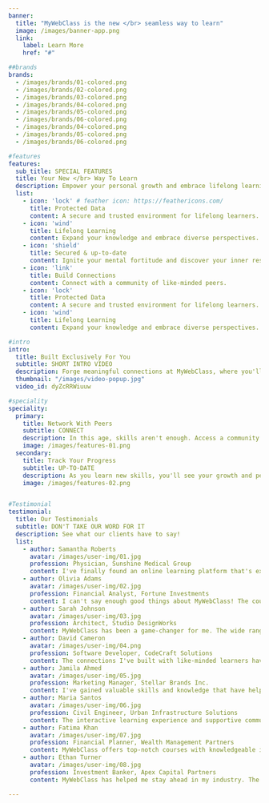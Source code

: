 ```yaml
---
banner:
  title: "MyWebClass is the new </br> seamless way to learn"
  image: /images/banner-app.png
  link:
    label: Learn More
    href: "#"

##brands
brands:
  - /images/brands/01-colored.png
  - /images/brands/02-colored.png
  - /images/brands/03-colored.png
  - /images/brands/04-colored.png
  - /images/brands/05-colored.png
  - /images/brands/06-colored.png
  - /images/brands/04-colored.png
  - /images/brands/05-colored.png
  - /images/brands/06-colored.png

#features
features:
  sub_title: SPECIAL FEATURES
  title: Your New </br> Way To Learn
  description: Empower your personal growth and embrace lifelong learning with MyWebClass.
  list:
    - icon: 'lock' # feather icon: https://feathericons.com/
      title: Protected Data
      content: A secure and trusted environment for lifelong learners.
    - icon: 'wind'
      title: Lifelong Learning
      content: Expand your knowledge and embrace diverse perspectives.
    - icon: 'shield'
      title: Secured & up-to-date
      content: Ignite your mental fortitude and discover your inner resilience.
    - icon: 'link'
      title: Build Connections
      content: Connect with a community of like-minded peers.
    - icon: 'lock' 
      title: Protected Data
      content: A secure and trusted environment for lifelong learners.
    - icon: 'wind'
      title: Lifelong Learning
      content: Expand your knowledge and embrace diverse perspectives.

#intro
intro:
  title: Built Exclusively For You
  subtitle: SHORT INTRO VIDEO
  description: Forge meaningful connections at MyWebClass, where you'll find courses customized to your needs, <br> with a community of like-minded learners who share your passion for knowledge.
  thumbnail: "/images/video-popup.jpg"
  video_id: dyZcRRWiuuw

#speciality
speciality:
  primary:
    title: Network With Peers
    subtitle: CONNECT
    description: In this age, skills aren't enough. Access a community of like-minded peers and foster authentic connections, creating meaningful relationships that enhance your learning journey.
    image: /images/features-01.png
  secondary:
    title: Track Your Progress
    subtitle: UP-TO-DATE
    description: As you learn new skills, you'll see your growth and performance in real time. Watch your advancements grow as you develop more robust techniques for a rapidly-evolving digital era.
    image: /images/features-02.png


#Testimonial
testimonial:
  title: Our Testimonials
  subtitle: DON'T TAKE OUR WORD FOR IT
  description: See what our clients have to say!
  list:
    - author: Samantha Roberts
      avatar: /images/user-img/01.jpg
      profession: Physician, Sunshine Medical Group
      content: I've finally found an online learning platform that's exclusively tailored to my needs at MyWebClass. 
    - author: Olivia Adams
      avatar: /images/user-img/02.jpg
      profession: Financial Analyst, Fortune Investments
      content: I can't say enough good things about MyWebClass! The courses are engaging, the instructors are knowledgeable, and the platform is user-friendly. 
    - author: Sarah Johnson
      avatar: /images/user-img/03.jpg
      profession: Architect, Studio DesignWorks
      content: MyWebClass has been a game-changer for me. The wide range of courses available has allowed me to explore new subjects and expand my horizons. 
    - author: David Cameron
      avatar: /images/user-img/04.png
      profession: Software Developer, CodeCraft Solutions
      content: The connections I've built with like-minded learners have been amazing, and the personalized courses have helped me achieve my learning goals in a way that's truly meaningful to me.
    - author: Jamila Ahmed
      avatar: /images/user-img/05.jpg
      profession: Marketing Manager, Stellar Brands Inc.
      content: I've gained valuable skills and knowledge that have helped me advance in my career.
    - author: Maria Santos
      avatar: /images/user-img/06.jpg
      profession: Civil Engineer, Urban Infrastructure Solutions
      content: The interactive learning experience and supportive community have made it a truly enriching journey.
    - author: Fatima Khan
      avatar: /images/user-img/07.jpg
      profession: Financial Planner, Wealth Management Partners
      content: MyWebClass offers top-notch courses with knowledgeable instructors. I've learned valuable skills that have boosted my confidence and opened up new opportunities.
    - author: Ethan Turner
      avatar: /images/user-img/08.jpg
      profession: Investment Banker, Apex Capital Partners
      content: MyWebClass has helped me stay ahead in my industry. The practical courses and expert instructors have equipped me with valuable skills that I can apply in my work.

---
```

